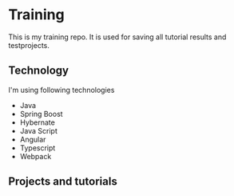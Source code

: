 # Training

This is my training repo. It is used for saving all tutorial results and testprojects.

## Technology

I'm using following technologies

- Java
- Spring Boost
- Hybernate
- Java Script
- Angular
- Typescript
- Webpack

## Projects and tutorials
